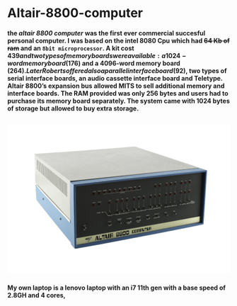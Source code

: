 # Altair-8800-computer

#### the *altair 8800 computer* was the first ever commercial succesful personal computer. I was based on the intel 8080 Cpu which had ~~64 Kb of ram~~ and an `8bit microprocessor`. A kit cost $439 and two types of memory boards were available: a 1024-word memory board ($176) and a 4096-word memory board ($264). Later Roberts offered also a parallel interface board ($92), two types of serial interface boards, an audio cassette interface board and Teletype. Altair 8800’s expansion bus allowed MITS to sell additional memory and interface boards. The RAM provided was only 256 bytes and users had to purchase its memory board separately. The system came with 1024 bytes of storage but allowed to buy extra storage.

![alt text](deliveryService.jpg)
---


#### My own laptop is a lenovo laptop with an i7 11th gen with a base speed of 2.8GH and 4 cores, 
